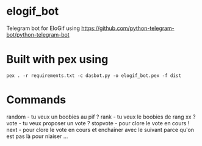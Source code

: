 # elogif_bot
Telegram bot for EloGif using https://github.com/python-telegram-bot/python-telegram-bot

# Built with pex using
`pex . -r requirements.txt -c dasbot.py -o elogif_bot.pex -f dist`

# Commands
random - tu veux un boobies au pif ?
rank - tu veux le boobies de rang xx ?
vote - tu veux proposer un vote ?
stopvote - pour clore le vote en cours !
next - pour clore le vote en cours et enchaîner avec le suivant parce qu'on est pas là pour niaiser ...